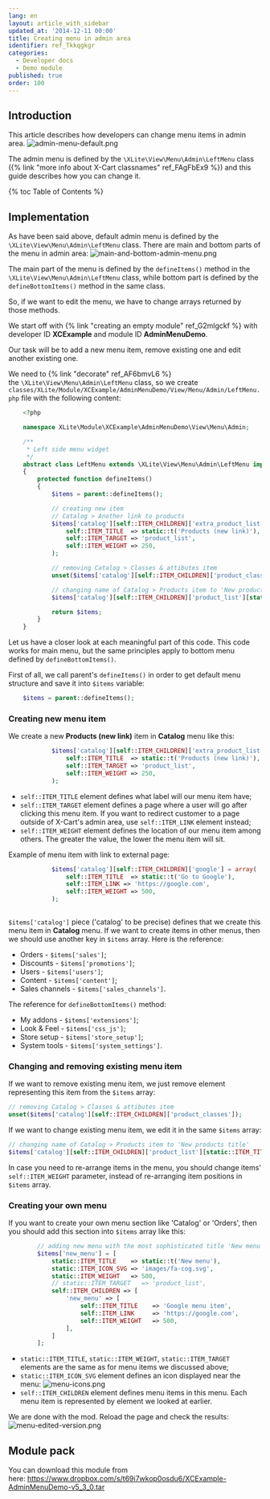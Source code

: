 ```yaml
---
lang: en
layout: article_with_sidebar
updated_at: '2014-12-11 00:00'
title: Creating menu in admin area
identifier: ref_Tkkqgkgr
categories:
  - Developer docs
  - Demo module
published: true
order: 100
---
```

## Introduction

This article describes how developers can change menu items in admin area.
![admin-menu-default.png]({{site.baseurl}}/attachments/ref_Tkkqgkgr/admin-menu-default.png)

The admin menu is defined by the `\XLite\View\Menu\Admin\LeftMenu` class ({% link "more info about X-Cart classnames" ref_FAgFbEx9 %}) and this guide describes how you can change it.

{% toc Table of Contents %}

## Implementation

As have been said above, default admin menu is defined by the `\XLite\View\Menu\Admin\LeftMenu` class. There are main and bottom parts of the menu in admin area:
![main-and-bottom-admin-menu.png]({{site.baseurl}}/attachments/ref_Tkkqgkgr/main-and-bottom-admin-menu.png)

The main part of the menu is defined by the `defineItems()` method in the `\XLite\View\Menu\Admin\LeftMenu` class, while bottom part is defined by the `defineBottomItems()` method in the same class.

So, if we want to edit the menu, we have to change arrays returned by those methods.

We start off with {% link "creating an empty module" ref_G2mlgckf %} with developer ID **XCExample** and module ID **AdminMenuDemo**.

Our task will be to add a new menu item, remove existing one and edit another existing one.

We need to {% link "decorate" ref_AF6bmvL6 %} the `\XLite\View\Menu\Admin\LeftMenu` class, so we create `classes/XLite/Module/XCExample/AdminMenuDemo/View/Menu/Admin/LeftMenu.php` file with the following content:

```php
	<?php

	namespace XLite\Module\XCExample\AdminMenuDemo\View\Menu\Admin;

	/**
	 * Left side menu widget
	 */
	abstract class LeftMenu extends \XLite\View\Menu\Admin\LeftMenu implements \XLite\Base\IDecorator
	{
    	protected function defineItems()
	    {
    	    $items = parent::defineItems();

        	// creating new item 
	        // Catalog > Another link to products
    	    $items['catalog'][self::ITEM_CHILDREN]['extra_product_list'] = array(
        	    self::ITEM_TITLE  => static::t('Products (new link)'),
            	self::ITEM_TARGET => 'product_list',
	            self::ITEM_WEIGHT => 250,
    	    );

        	// removing Catalog > Classes & attibutes item
	        unset($items['catalog'][self::ITEM_CHILDREN]['product_classes']);

    	    // changing name of Catalog > Products item to 'New products title'
        	$items['catalog'][self::ITEM_CHILDREN]['product_list'][static::ITEM_TITLE] = 'Products (title changed)';

	        return $items;
    	}
	}
```

Let us have a closer look at each meaningful part of this code. This code works for main menu, but the same principles apply to bottom menu defined by `defineBottomItems()`.

First of all, we call parent's `defineItems()` in order to get default menu structure and save it into `$items` variable: 

```php
    $items = parent::defineItems();
```

### Creating new menu item

We create a new **Products (new link)** item in **Catalog** menu like this:

```php
    	    $items['catalog'][self::ITEM_CHILDREN]['extra_product_list'] = array(
        	    self::ITEM_TITLE  => static::t('Products (new link)'),
            	self::ITEM_TARGET => 'product_list',
	            self::ITEM_WEIGHT => 250,
    	    );
```

- `self::ITEM_TITLE` element defines what label will our menu item have;
- `self::ITEM_TARGET` element defines a page where a user will go after clicking this menu item. If you want to redirect customer to a page outside of X-Cart's admin area, use `self::ITEM_LINK` element instead;
- `self::ITEM_WEIGHT` element defines the location of our menu item among others. The greater the value, the lower the menu item will sit.

Example of menu item with link to external page:

```php
    	    $items['catalog'][self::ITEM_CHILDREN]['google'] = array(
        	    self::ITEM_TITLE  => static::t('Go to Google'),
            	self::ITEM_LINK => 'https://google.com',
	            self::ITEM_WEIGHT => 500,
    	    );
    
```

`$items['catalog']` piece ('catalog' to be precise) defines that we create this menu item in **Catalog** menu. If we want to create items in other menus, then we should use another key in `$items` array. Here is the reference:
- Orders - `$items['sales']`;
- Discounts - `$items['promotions']`;
- Users - `$items['users']`;
- Content - `$items['content']`;
- Sales channels - `$items['sales_channels']`.

The reference for `defineBottomItems()` method:
- My addons - `$items['extensions']`;
- Look & Feel - `$items['css_js']`;
- Store setup - `$items['store_setup']`;
- System tools - `$items['system_settings']`.

### Changing and removing existing menu item

If we want to remove existing menu item, we just remove element representing this item from the `$items` array:

```php
// removing Catalog > Classes & attibutes item
unset($items['catalog'][self::ITEM_CHILDREN]['product_classes']);
```

If we want to change existing menu item, we edit it in the same `$items` array:

```php
// changing name of Catalog > Products item to 'New products title'
$items['catalog'][self::ITEM_CHILDREN]['product_list'][static::ITEM_TITLE] = 'Products (title changed)';
```

In case you need to re-arrange items in the menu, you should change items' `self::ITEM_WEIGHT` parameter, instead of re-arranging item positions in `$items` array.

### Creating your own menu

If you want to create your own menu section like 'Catalog' or 'Orders', then you should add this section into `$items` array like this:

```php
        // adding new menu with the most sophisticated title 'New menu'
        $items['new_menu'] = [
            static::ITEM_TITLE    => static::t('New menu'),
            static::ITEM_ICON_SVG => 'images/fa-cog.svg',
            static::ITEM_WEIGHT   => 500,
            // static::ITEM_TARGET   => 'product_list',
            self::ITEM_CHILDREN => [
                'new_menu' => [
                    self::ITEM_TITLE    => 'Google menu item',
                    self::ITEM_LINK     => 'https://google.com',
                    self::ITEM_WEIGHT   => 500,
                ],
            ]
        ];
```

- `static::ITEM_TITLE`, `static::ITEM_WEIGHT`, `static::ITEM_TARGET` elements are the same as for menu items we discussed above;
- `static::ITEM_ICON_SVG` element defines an icon displayed near the menu: 
![menu-icons.png]({{site.baseurl}}/attachments/ref_Tkkqgkgr/menu-icons.png)
- `self::ITEM_CHILDREN` element defines menu items in this menu. Each menu item is represented by element we looked at earlier.

We are done with the mod. Reload the page and check the results:
![menu-edited-version.png]({{site.baseurl}}/attachments/ref_Tkkqgkgr/menu-edited-version.png)


## Module pack

You can download this module from here: <https://www.dropbox.com/s/t69i7wkop0osdu6/XCExample-AdminMenuDemo-v5_3_0.tar>
